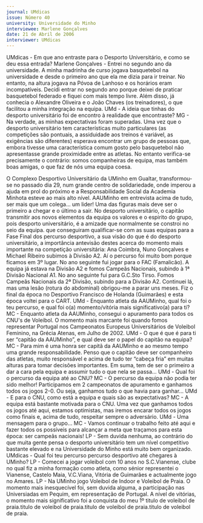 ```yaml
---
journal: UMdicas
issue: Número 40
university: Universidade do Minho
interviewee: Marlene Gonçalves
date: 21 de Abril de 2006
interviewer: UMdicas
---
```

UMdicas - Em que ano entraste para o Desporto
Universitário, e como se deu essa entrada?
Marlene Gonçalves - Entrei no segundo ano da
universidade. A minha madrinha de curso jogava
basquetebol na universidade e desde o primeiro ano
que ela me dizia para ir treinar. No entanto, na altura
jogava na Póvoa de Lanhoso e os horários eram
incompatíveis. Decidi entrar no segundo ano porque
deixei de praticar basquetebol federado e fiquei com
mais tempo livre. Além disso, já conhecia o Alexandre
Oliveira e o João Chaves (os treinadores), o que
facilitou a minha integração na equipa.
UMd - A ideia que tinhas do desporto universitário
foi de encontro à realidade que encontraste?
MG - Na verdade, as minhas expectativas foram
superadas. Uma vez que o desporto universitário tem
características muito particulares (as competições
são pontuais, a assiduidade aos treinos é variável, as
exigências são diferentes) esperava encontrar um
grupo de pessoas que, embora tivesse uma
característica comum gosto pelo basquetebol não
apresentasse grande proximidade entre as atletas.
No entanto verifica-se precisamente o contrário: 
somos companheiras de equipa, mas também boas
amigas, o que faz de nós uma equipa coesa.

O Complexo Desportivo Universitário da UMinho em Gualtar, transformou-se no
passado dia 29, num grande centro de solidariedade, onde imperou a ajuda em
prol do próximo e a Responsabilidade Social da Academia Minhota esteve ao
mais alto nível.
AAUMinho em entrevista
acima de tudo, ser mais que um colega… um lider! Uma das figuras mais
deve ser o primeiro a chegar e o último a sair. No desporto universitário, o capitão
transmitir aos novos elementos da equipa os valores e o espirito do grupo, pois
desporto universitário, é a amizade que normalmente se constroi no seio da equipa.
que conseguiram qualificar-se com as suas equipas para a Fase Final dos
percurso desportivo, a sua visão do que é do desporto universitário, a importância
antevisão destes acerca do momento mais importante na competição universitária: 
Ana Coimbra, Nuno Gonçalves e Michael Ribeiro
subimos à Divisão A2. Aí o percurso foi muito bom
porque ficamos em 3º lugar. No ano seguinte fui jogar
para o FAC (Famalicão). A equipa já estava na
Divisão A2 e fomos Campeãs Nacionais, subindo à 1ª
Divisão Nacional A1. No ano seguinte fui para
G.C.Sto Tirso. Fomos Campeãs Nacionais da 2ª
Divisão, subindo para a Divisão A2. Continuei lá, mas
uma lesão (rotura do abdominal) obrigou-me a parar
uns meses. Fiz o final da época no Desportivo
Francisco de Holanda (Guimarães) e esta época
voltei para o CART.
UMd - Enquanto atleta da AAUMinho, qual foi o teu
percurso, e qual foi o(a) momento/vitória mais
significativo(a) para ti?
MC - Enquanto atleta da AAUMinho, consegui o
apuramento para todos os CNU's de Voleibol. O
momento mais marcante foi quando fomos
representar Portugal nos Campeonatos Europeus
Universitários de Voleibol Feminino, na Grécia
Atenas, em Julho de 2002.
UMd - O que é que é para ti ser “capitão da
AAUMinho”, e qual deve ser o papel do capitão na
equipa?
MC - Para mim é uma honra ser capitã da AAUMinho
e ao mesmo tempo uma grande responsabilidade.
Penso que o capitão deve ser companheiro das
atletas, muito responsável e acima de tudo ter
“cabeça fria” em muitas alturas para tomar decisões
importantes. Em suma, tem de ser o primeiro a dar a
cara pela equipa e assumir tudo o que nela se
passa…
UMd - Qual foi o percurso da equipa até ao CNU?
MC - O percurso da equipa não podia ter sido melhor!
Participamos em 2 campeonatos de apuramento e
ganhamos todos os jogos 2-0. Ou seja, ganhamos
tudo o que havia para ganhar…
UMd - E para o CNU, como está a equipa e quais
são as expectativas?
MC - A equipa está bastante motivada para o CNU.
Uma vez que ganhamos todos os jogos até aqui,
estamos optimistas, mas iremos encarar todos os
jogos como finais e, acima de tudo, respeitar sempre
o adversário.
UMd - Uma mensagem para o grupo…
MC - Vamos continuar o trabalho feito até aqui e fazer
todos os possíveis para alcançar a meta que
traçamos para esta época: ser campeãs nacionais!
LP - Sem duvida nenhuma, ao contrário do que muita
gente pensa o desporto universitário tem um nível
competitivo bastante elevado e na Universidade do
Minho está muito bem organizado.
UMdicas - Qual foi teu percurso percurso
desportivo até chegares à UMinho?
LP - Comecei a jogar voleibol com 10 anos no
S.C.Vianense, clube no qual fiz a minha formação
como atleta, como sénior representei o Vianense,
Castelo Maia, V.C.Viana, Vitória de Guimarães e
actualmente jogo no Amares.
LP - Na UMinho jogo Voleibol de Indoor e Voleibol de
Praia. O momento mais inesquecível foi, sem duvida
alguma, a participação nas Universiadas em Pequim,
em representação de Portugal. A nível de vitórias, o
momento mais significativo foi a conquista do meu 1º
titulo de voleibol de praia.titulo de voleibol de praia.titulo de voleibol de praia.titulo de voleibol de praia.